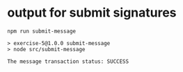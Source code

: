 # output for submit signatures

```
npm run submit-message

> exercise-5@1.0.0 submit-message
> node src/submit-message

The message transaction status: SUCCESS
```
